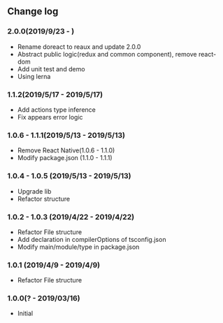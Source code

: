 ## Change log

### 2.0.0(2019/9/23 - )

- Rename doreact to reaux and update 2.0.0
- Abstract public logic(redux and common component), remove react-dom
- Add unit test and demo
- Using lerna

### 1.1.2(2019/5/17 - 2019/5/17)

- Add actions type inference
- Fix appears error logic

### 1.0.6 - 1.1.1(2019/5/13 - 2019/5/13)

- Remove React Native(1.0.6 - 1.1.0)
- Modify package.json (1.1.0 - 1.1.1)

### 1.0.4 - 1.0.5 (2019/5/13 - 2019/5/13)

- Upgrade lib
- Refactor structure

### 1.0.2 - 1.0.3 (2019/4/22 - 2019/4/22)

- Refactor File structure
- Add declaration in compilerOptions of tsconfig.json
- Modify main/module/type in package.json

### 1.0.1 (2019/4/9 - 2019/4/9)

- Refactor File structure

### 1.0.0(? - 2019/03/16)

- Initial
